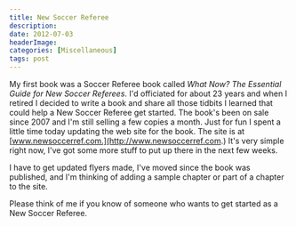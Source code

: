 ```yaml
---
title: New Soccer Referee
description: 
date: 2012-07-03
headerImage: 
categories: [Miscellaneous]
tags: post
---
```


My first book was a Soccer Referee book called _What Now? The Essential Guide for New Soccer Referees_. I'd officiated for about 23 years and when I retired I decided to write a book and share all those tidbits I learned that could help a New Soccer Referee get started. The book's been on sale since 2007 and I'm still selling a few copies a month. Just for fun I spent a little time today updating the web site for the book. The site is at [www.newsoccerref.com.](http://www.newsoccerref.com.) It's very simple right now, I've got some more stuff to put up there in the next few weeks.

I have to get updated flyers made, I've moved since the book was published, and I'm thinking of adding a sample chapter or part of a chapter to the site.

Please think of me if you know of someone who wants to get started as a New Soccer Referee.